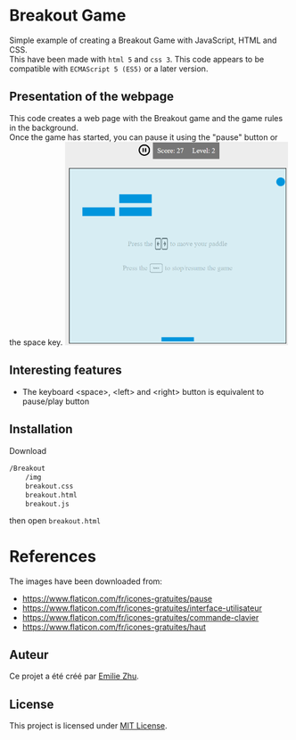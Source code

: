 # Breakout Game

Simple example of creating a Breakout Game with JavaScript, HTML and CSS.  
This have been made with `html 5` and `css 3`. This code appears to be compatible with `ECMAScript 5 (ES5)` or a later version.

## Presentation of the webpage

This code creates a web page with the Breakout game and the game rules in the background.  
Once the game has started, you can pause it using the "pause" button or the space key.
<img src="/test_img/test.png" style="width:400px" />

## Interesting features

 - The keyboard \<space\>, \<left\> and \<right\> button is equivalent to pause/play button

## Installation

Download
```
/Breakout
    /img
    breakout.css
    breakout.html
    breakout.js
```
then open `breakout.html`

# References

The images have been downloaded from:
 - https://www.flaticon.com/fr/icones-gratuites/pause
 - https://www.flaticon.com/fr/icones-gratuites/interface-utilisateur
 - https://www.flaticon.com/fr/icones-gratuites/commande-clavier
 - https://www.flaticon.com/fr/icones-gratuites/haut

## Auteur

Ce projet a été créé par [Emilie Zhu](https://github.com/emilie-zhu).

## License

This project is licensed under [MIT License](LICENSE).